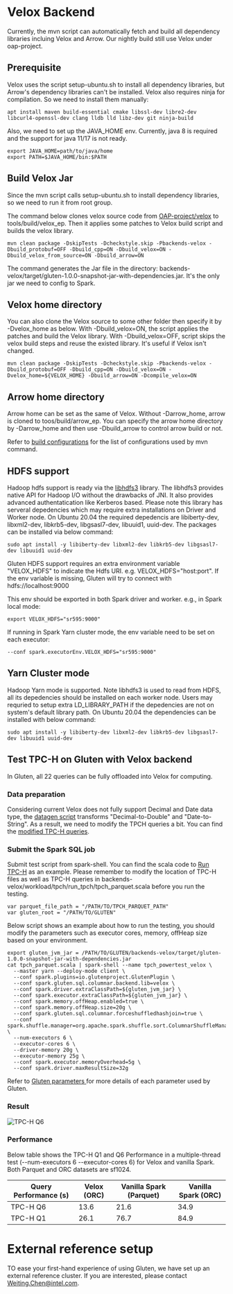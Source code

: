 # Velox Backend

Currently, the mvn script can automatically fetch and build all dependency libraries incluing Velox and Arrow. Our nightly build still use Velox under oap-project. 

## Prerequisite

Velox uses the script setup-ubuntu.sh to install all dependency libraries, but Arrow's dependency libraries can't be installed.
Velox also requires ninja for compilation. So we need to install them manually:

```shell script
apt install maven build-essential cmake libssl-dev libre2-dev libcurl4-openssl-dev clang lldb lld libz-dev git ninja-build
```

Also, we need to set up the JAVA_HOME env. Currently, java 8 is required and the support for java 11/17 is not ready.
```shell script
export JAVA_HOME=path/to/java/home
export PATH=$JAVA_HOME/bin:$PATH
```

## Build Velox Jar

Since the mvn script calls setup-ubuntu.sh to install dependency libraries, so we need to run it from root group.

The command below clones velox source code from [OAP-project/velox](https://github.com/oap-project/velox) to tools/build/velox_ep. Then it applies some patches to Velox build script and builds the velox library.

```shell script
mvn clean package -DskipTests -Dcheckstyle.skip -Pbackends-velox -Dbuild_protobuf=OFF -Dbuild_cpp=ON -Dbuild_velox=ON -Dbuild_velox_from_source=ON -Dbuild_arrow=ON
```

The command generates the Jar file in the directory: backends-velox/target/gluten-1.0.0-snapshot-jar-with-dependencies.jar. It's the only jar we need to config to Spark.

## Velox home directory

You can also clone the Velox source to some other folder then specify it by -Dvelox_home as below. With -Dbuild_velox=ON, the script applies the patches and build the Velox library. With -Dbuild_velox=OFF, script skips the velox build steps and reuse the existed library. It's useful if Velox isn't changed.

```shell script
mvn clean package -DskipTests -Dcheckstyle.skip -Pbackends-velox -Dbuild_protobuf=OFF -Dbuild_cpp=ON -Dbuild_velox=ON -Dvelox_home=${VELOX_HOME} -Dbuild_arrow=ON -Dcompile_velox=ON
```

## Arrow home directory

Arrow home can be set as the same of Velox. Without -Darrow_home, arrow is cloned to toos/build/arrow_ep. You can specify the arrow home directory by -Darrow_home and then use -Dbuild_arrow to control arrow build or not.

Refer to [build configurations](GlutenUsage.md) for the list of configurations used by mvn command.

## HDFS support

Hadoop hdfs support is ready via the [libhdfs3](https://github.com/apache/hawq/tree/master/depends/libhdfs3) library. The libhdfs3 provides native API for Hadoop I/O without the drawbacks of JNI. It also provides advanced authentatication like Kerberos based. Please note this library has serveral depedencies which may require extra installations on Driver and Worker node.
On Ubuntu 20.04 the required depedencis are libiberty-dev, libxml2-dev, libkrb5-dev, libgsasl7-dev, libuuid1, uuid-dev. The packages can be installed via below command:
```
sudo apt install -y libiberty-dev libxml2-dev libkrb5-dev libgsasl7-dev libuuid1 uuid-dev
```

Gluten HDFS support requires an extra environment variable "VELOX_HDFS" to indicate the Hdfs URI. e.g. VELOX_HDFS="host:port". If the env variable is missing, Gluten will try to connect with hdfs://localhost:9000

This env should be exported in both Spark driver and worker.
e.g., in Spark local mode:
```
export VELOX_HDFS="sr595:9000"
```

If running in Spark Yarn cluster mode, the env variable need to be set on each executor:
```
--conf spark.executorEnv.VELOX_HDFS="sr595:9000"
```

## Yarn Cluster mode

Hadoop Yarn mode is supported. Note libhdfs3 is used to read from HDFS, all its depedencies should be installed on each worker node. Users may requried to setup extra LD_LIBRARY_PATH if the depedencies are not on system's default library path. On Ubuntu 20.04 the dependencies can be installed with below command:
```
sudo apt install -y libiberty-dev libxml2-dev libkrb5-dev libgsasl7-dev libuuid1 uuid-dev
```

## Test TPC-H on Gluten with Velox backend

In Gluten, all 22 queries can be fully offloaded into Velox for computing.  

### Data preparation

Considering current Velox does not fully support Decimal and Date data type, the [datagen script](../backends-velox/workload/tpch/gen_data/parquet_dataset/tpch_datagen_parquet.scala) transforms "Decimal-to-Double" and "Date-to-String". As a result, we need to modify the TPCH queries a bit. You can find the [modified TPC-H queries](../backends-velox/workload/tpch/tpch.queries.updated/).

### Submit the Spark SQL job

Submit test script from spark-shell. You can find the scala code to [Run TPC-H](../backends-velox/workload/tpch/run_tpch/tpch_parquet.scala) as an example. Please remember to modify the location of TPC-H files as well as TPC-H queries in backends-velox/workload/tpch/run_tpch/tpch_parquet.scala before you run the testing. 

```
var parquet_file_path = "/PATH/TO/TPCH_PARQUET_PATH"
var gluten_root = "/PATH/TO/GLUTEN"
```

Below script shows an example about how to run the testing, you should modify the parameters such as executor cores, memory, offHeap size based on your environment. 

```shell script
export gluten_jvm_jar = /PATH/TO/GLUTEN/backends-velox/target/gluten-1.0.0-snapshot-jar-with-dependencies.jar 
cat tpch_parquet.scala | spark-shell --name tpch_powertest_velox \
  --master yarn --deploy-mode client \
  --conf spark.plugins=io.glutenproject.GlutenPlugin \
  --conf spark.gluten.sql.columnar.backend.lib=velox \
  --conf spark.driver.extraClassPath=${gluten_jvm_jar} \
  --conf spark.executor.extraClassPath=${gluten_jvm_jar} \
  --conf spark.memory.offHeap.enabled=true \
  --conf spark.memory.offHeap.size=20g \
  --conf spark.gluten.sql.columnar.forceshuffledhashjoin=true \
  --conf spark.shuffle.manager=org.apache.spark.shuffle.sort.ColumnarShuffleManager \
  --num-executors 6 \
  --executor-cores 6 \
  --driver-memory 20g \
  --executor-memory 25g \
  --conf spark.executor.memoryOverhead=5g \
  --conf spark.driver.maxResultSize=32g
```

Refer to [Gluten parameters ](./Configuration.md) for more details of each parameter used by Gluten.

### Result

![TPC-H Q6](./image/TPC-H_Q6_DAG.png)

### Performance

Below table shows the TPC-H Q1 and Q6 Performance in a multiple-thread test (--num-executors 6 --executor-cores 6) for Velox and vanilla Spark.
Both Parquet and ORC datasets are sf1024.

| Query Performance (s) | Velox (ORC) | Vanilla Spark (Parquet) | Vanilla Spark (ORC) |
|---------------- | ----------- | ------------- | ------------- |
| TPC-H Q6 | 13.6 | 21.6  | 34.9 |
| TPC-H Q1 | 26.1 | 76.7 | 84.9 |

# External reference setup

TO ease your first-hand experience of using Gluten, we have set up an external reference cluster. If you are interested, please contact Weiting.Chen@intel.com.
